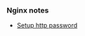 ### Nginx notes
- [Setup http password](https://docs.nginx.com/nginx/admin-guide/security-controls/configuring-http-basic-authentication/)

